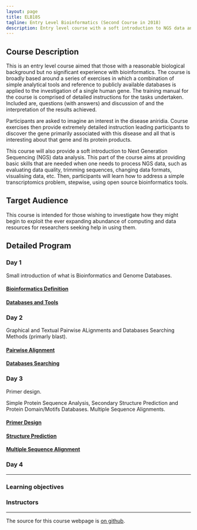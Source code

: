 ```yaml
---
layout: page
title: ELB18S
tagline: Entry Level Bioinformatics (Second Course in 2018)
description: Entry level course with a soft introduction to NGS data analysis 
---
```


## Course Description
This is an entry level course aimed that those with a reasonable biological background but no significant experience with bioinformatics. The course is broadly based around a series of exercises in which a combination of simple analytical tools and reference to publicly available databases is applied to the investigation of a single human gene. The training manual for the course is comprised of detailed instructions for the tasks undertaken. Included are, questions (with answers) and discussion of and the interpretation of the results achieved.

Participants are asked to imagine an interest in the disease aniridia. Course exercises then provide extremely detailed instruction leading participants to discover the gene primarily associated with this disease and all that is interesting about that gene and its protein products.

This course will also provide a soft introduction to Next Generation Sequencing (NGS) data analysis. This part of the course aims at providing basic skills that are needed when one needs to process NGS data, such as evaluating data quality, trimming sequences, changing data formats, visualising data, etc. Then, participants will learn how to address a simple transcriptomics problem, stepwise, using open source bioinformatics tools.

## Target Audience
This course is intended for those wishing to investigate how they might begin to exploit the ever expanding abundance of computing and data resources for researchers seeking help in using them. 

## Detailed Program

### Day 1
Small introduction of what is Bioinformatics and Genome Databases.
#### [Bioinformatics Definition](assets/000-Bioinformatics_Definition.pdf)
#### [Databases and Tools](assets/01-Databases_Practical.pdf)

### Day 2
Graphical and Textual Pairwise ALignments and Databases Searching Methods (primarly blast).
#### [Pairwise Alignment](assets/02-Pairwise_Alignment_Practical.pdf)
#### [Databases Searching](assets/03-Database_Searching_Practical.pdf)

### Day 3
Primer design. 

Simple Protein Sequence Analysis, Secondary Structure Prediction and Protein Domain/Motifs Databases.
Multiple Sequence Alignments.
#### [Primer Design](assets/04-Primer_Design_Practical.pdf)
#### [Structure Prediction](assets/05-Structure_Prediction_Practical.pdf)
#### [Multiple Sequence Alignment](assets/06-Multiple_Sequence_Alignment_Practical.pdf)

### Day 4
---

### Learning objectives


### Instructors
---

The source for this course webpage is [on github](https://github.com/GTPB/Web_course_template).
